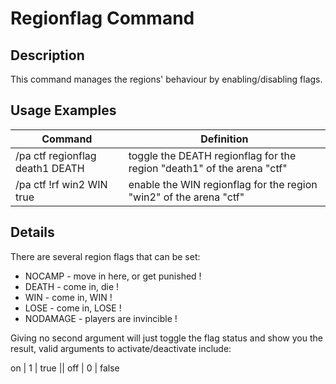 # Regionflag Command

## Description

This command manages the regions' behaviour by enabling/disabling flags.

## Usage Examples

Command |  Definition
------------- | -------------
/pa ctf regionflag death1 DEATH | toggle the DEATH regionflag for the region "death1" of the arena "ctf"
/pa ctf !rf win2 WIN true       | enable the WIN regionflag for the region "win2" of the arena "ctf"

## Details

There are several region flags that can be set:

- NOCAMP - move in here, or get punished !
- DEATH - come in, die !
- WIN - come in, WIN !
- LOSE - come in, LOSE !
- NODAMAGE - players are invincible ! 

Giving no second argument will just toggle the flag status and show you the result, valid arguments to activate/deactivate include:

on | 1 | true || off | 0 | false
